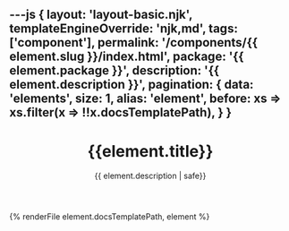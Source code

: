 ---js
{
  layout: 'layout-basic.njk',
  templateEngineOverride: 'njk,md',
  tags: ['component'],
  permalink: '/components/{{ element.slug }}/index.html',
  package: '{{ element.package }}',
  description: '{{ element.description }}',
  pagination: {
    data: 'elements',
    size: 1,
    alias: 'element',
    before: xs => xs.filter(x => !!x.docsTemplatePath),
  }
}
---

<script type="module">
  const LS_KEY = 'html-lit-react-snippets-index';
  document.addEventListener('expand', async function(event) {
    const PfTabs = await customElements.whenDefined('pf-tabs');
    if (PfTabs.isExpandEvent(event)) {
      const tabs = event.target.closest('pf-tabs');
      await tabs.updateComplete;
      debugger;
      localStorage.setItem(LS_KEY, tabs.activeIndex);
      update();
    }
  });
  async function update() {
    for (const tabs of document.querySelectorAll('pf-tabs.html-lit-react-snippets')) {
      await tabs.updateComplete;
      tabs.activeIndex = parseInt(localStorage.getItem(LS_KEY) ?? '0');
    }
  }
  update();
</script>

<header class="band">
  <h1>{{element.title}}</h1>

  {{ element.description | safe}}

</header>

{% renderFile element.docsTemplatePath, element %}
